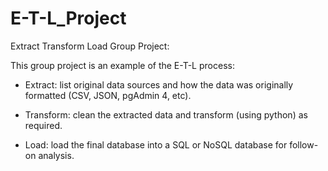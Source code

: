 # E-T-L_Project
Extract Transform Load Group Project:

This group project is an example of the E-T-L process:

  * Extract: list original data sources and how the data was originally formatted (CSV, JSON, pgAdmin 4, etc).

  * Transform: clean the extracted data and transform (using python) as required.

  * Load:  load the final database into a SQL or NoSQL database for follow-on analysis.

